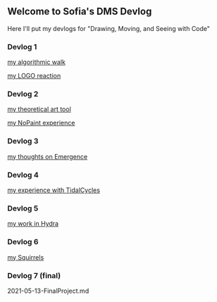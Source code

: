 ## Welcome to Sofia's DMS Devlog

Here I'll put my devlogs for "Drawing, Moving, and Seeing with Code"

### Devlog 1

[my algorithmic walk](2021-02-17-algorithmic-walk.md)


[my LOGO reaction](2021-02-17-Logo-reaction.md)

### Devlog 2

[my theoretical art tool](2021-02-17-AARON.md)


[my NoPaint experience](2021-02-17-NoPaint-Work.md)

### Devlog 3

[my thoughts on Emergence](2021-03-10-A-Life.md)

### Devlog 4

[my experience with TidalCycles](2021-03-19-TidalCycles.md)

### Devlog 5

[my work in Hydra](2021-04-03-Hydra.md)

### Devlog 6

[my Squirrels](2021-04-14-Squirrels.md)

### Devlog 7 (final)

2021-05-13-FinalProject.md
